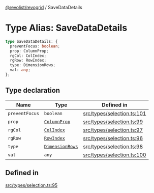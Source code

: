 [@revolist/revogrid](README.md) / SaveDataDetails

# Type Alias: SaveDataDetails

```ts
type SaveDataDetails: {
  preventFocus: boolean;
  prop: ColumnProp;
  rgCol: ColIndex;
  rgRow: RowIndex;
  type: DimensionRows;
  val: any;
};
```

## Type declaration

| Name | Type | Defined in |
| ------ | ------ | ------ |
| `preventFocus` | `boolean` | [src/types/selection.ts:101](https://github.com/revolist/revogrid/blob/6916c62aedeba77f36804fdc386f78e588e18412/src/types/selection.ts#L101) |
| `prop` | [`ColumnProp`](TypeAlias.ColumnProp.md) | [src/types/selection.ts:99](https://github.com/revolist/revogrid/blob/6916c62aedeba77f36804fdc386f78e588e18412/src/types/selection.ts#L99) |
| `rgCol` | [`ColIndex`](TypeAlias.ColIndex.md) | [src/types/selection.ts:97](https://github.com/revolist/revogrid/blob/6916c62aedeba77f36804fdc386f78e588e18412/src/types/selection.ts#L97) |
| `rgRow` | [`RowIndex`](TypeAlias.RowIndex.md) | [src/types/selection.ts:96](https://github.com/revolist/revogrid/blob/6916c62aedeba77f36804fdc386f78e588e18412/src/types/selection.ts#L96) |
| `type` | [`DimensionRows`](TypeAlias.DimensionRows.md) | [src/types/selection.ts:98](https://github.com/revolist/revogrid/blob/6916c62aedeba77f36804fdc386f78e588e18412/src/types/selection.ts#L98) |
| `val` | `any` | [src/types/selection.ts:100](https://github.com/revolist/revogrid/blob/6916c62aedeba77f36804fdc386f78e588e18412/src/types/selection.ts#L100) |

## Defined in

[src/types/selection.ts:95](https://github.com/revolist/revogrid/blob/6916c62aedeba77f36804fdc386f78e588e18412/src/types/selection.ts#L95)
